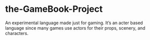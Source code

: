 # the-GameBook-Project
An experimental language made just for gaming. It’s an acter based language since many games use actors for their props, scenery, and characters.
